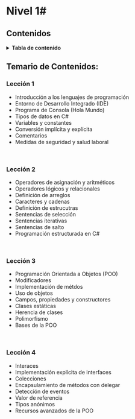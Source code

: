 # Nivel 1#

## Contenidos
<details>
    <summary><b>Tabla de contenido</b></summary>
    <br>
  <ol>
      <li><a href="#Lección-1">Lección 1 </a></li>
      <li><a href="#Lección-2">Lección 2</a></li>
      <li><a href="#Lección-3">Lección 3 </a></li>
      <li><a href="#Lección-3">Lección 4 </a></li>
  </ol>
</details>

## Temario de Contenidos:
### Lección 1
<ul>
    <li>Introducción a los lenguajes de programación</li>
    <li>Entorno de Desarrollo Integrado (IDE)</li>
    <li>Programa de Consola (Hola Mundo)</li>
    <li>Tipos de datos en C#</li>
    <li>Variables y constantes</li>
    <li>Conversión implícita y explícita</li>
    <li>Comentarios</li>
    <li>Medidas de seguridad y salud laboral</li>
</ul>
<br>

### Lección 2
<ul>
    <li>Operadores de asignación y aritméticos</li>
    <li>Operadores lógicos y relacionales</li>
    <li>Definición de arreglos</li>
    <li>Caracteres y cadenas</li>
    <li>Definición de estrucutras</li>
    <li>Sentencias de selección</li>
    <li>Sentencias iterativas</li>
    <li>Sentencias de salto</li>
    <li>Programación estructurada en C#</li>
</ul>
<br>

### Lección 3
<ul>
    <li>Programación Orientada a Objetos (POO)</li>
    <li>Modificadores</li>
    <li>Implementación de métdos</li>
    <li>Uso de objetos</li>
    <li>Campos, propiedades y constructores</li>
    <li>Clases estáticas</li>
    <li>Herencia de clases</li>
    <li>Polimorfismo</li>
    <li>Bases de la POO</li>
</ul>
<br>

### Lección 4
<ul>
    <li>Interaces</li>
    <li>Implementación explícita de interfaces</li>
    <li>Colecciones</li>
    <li>Encapsulamiento de métodos con delegar</li>
    <li>Detección de eventos</li>
    <li>Valor de referencia</li>
    <li>Tipos anónimos</li>
    <li>Recursos avanzados de la POO</li>
</ul>
<br>

